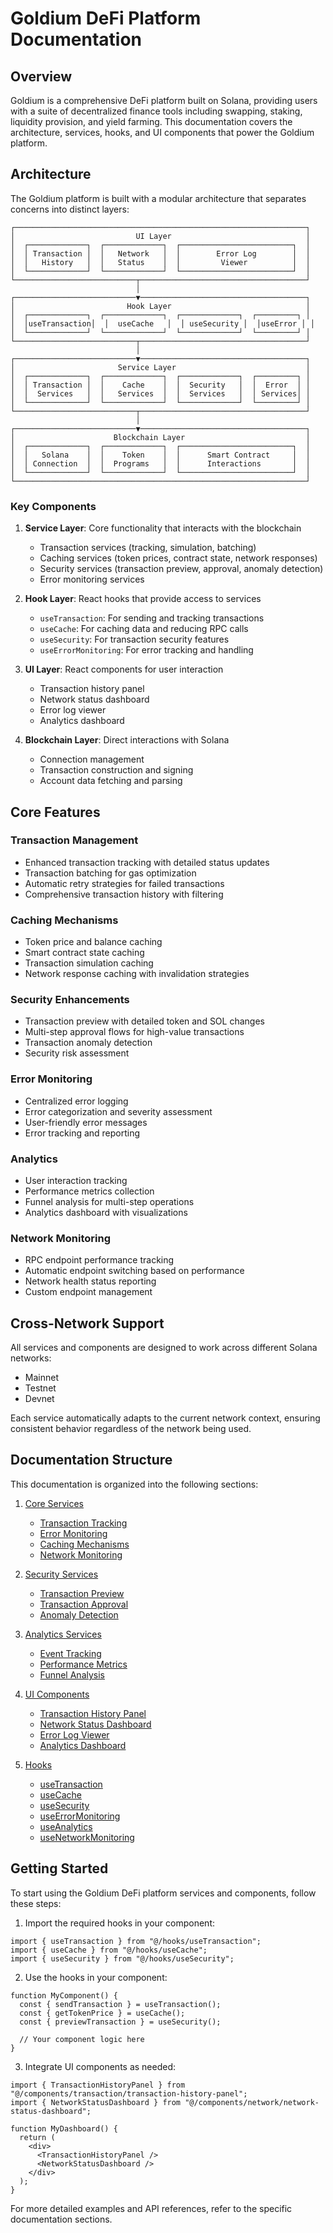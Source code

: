 # Goldium DeFi Platform Documentation

## Overview

Goldium is a comprehensive DeFi platform built on Solana, providing users with a suite of decentralized finance tools including swapping, staking, liquidity provision, and yield farming. This documentation covers the architecture, services, hooks, and UI components that power the Goldium platform.

## Architecture

The Goldium platform is built with a modular architecture that separates concerns into distinct layers:

```
┌─────────────────────────────────────────────────────────────────┐
│                           UI Layer                              │
│  ┌─────────────┐  ┌─────────────┐  ┌─────────────────────────┐  │
│  │ Transaction │  │   Network   │  │        Error Log        │  │
│  │   History   │  │   Status    │  │         Viewer          │  │
│  └─────────────┘  └─────────────┘  └─────────────────────────┘  │
└───────────────────────────┬─────────────────────────────────────┘
                            │
┌───────────────────────────▼─────────────────────────────────────┐
│                         Hook Layer                              │
│  ┌─────────────┐  ┌─────────────┐  ┌─────────────┐  ┌─────────┐ │
│  │useTransaction│  │  useCache   │  │ useSecurity │  │useError │ │
│  └─────────────┘  └─────────────┘  └─────────────┘  └─────────┘ │
└───────────────────────────┬─────────────────────────────────────┘
                            │
┌───────────────────────────▼─────────────────────────────────────┐
│                       Service Layer                             │
│  ┌─────────────┐  ┌─────────────┐  ┌─────────────┐  ┌─────────┐ │
│  │ Transaction │  │    Cache    │  │  Security   │  │  Error  │ │
│  │  Services   │  │   Services  │  │  Services   │  │ Services│ │
│  └─────────────┘  └─────────────┘  └─────────────┘  └─────────┘ │
└───────────────────────────┬─────────────────────────────────────┘
                            │
┌───────────────────────────▼─────────────────────────────────────┐
│                      Blockchain Layer                           │
│  ┌─────────────┐  ┌─────────────┐  ┌─────────────────────────┐  │
│  │   Solana    │  │    Token    │  │      Smart Contract     │  │
│  │ Connection  │  │  Programs   │  │      Interactions       │  │
│  └─────────────┘  └─────────────┘  └─────────────────────────┘  │
└─────────────────────────────────────────────────────────────────┘
```

### Key Components

1. **Service Layer**: Core functionality that interacts with the blockchain
   - Transaction services (tracking, simulation, batching)
   - Caching services (token prices, contract state, network responses)
   - Security services (transaction preview, approval, anomaly detection)
   - Error monitoring services

2. **Hook Layer**: React hooks that provide access to services
   - `useTransaction`: For sending and tracking transactions
   - `useCache`: For caching data and reducing RPC calls
   - `useSecurity`: For transaction security features
   - `useErrorMonitoring`: For error tracking and handling

3. **UI Layer**: React components for user interaction
   - Transaction history panel
   - Network status dashboard
   - Error log viewer
   - Analytics dashboard

4. **Blockchain Layer**: Direct interactions with Solana
   - Connection management
   - Transaction construction and signing
   - Account data fetching and parsing

## Core Features

### Transaction Management

- Enhanced transaction tracking with detailed status updates
- Transaction batching for gas optimization
- Automatic retry strategies for failed transactions
- Comprehensive transaction history with filtering

### Caching Mechanisms

- Token price and balance caching
- Smart contract state caching
- Transaction simulation caching
- Network response caching with invalidation strategies

### Security Enhancements

- Transaction preview with detailed token and SOL changes
- Multi-step approval flows for high-value transactions
- Transaction anomaly detection
- Security risk assessment

### Error Monitoring

- Centralized error logging
- Error categorization and severity assessment
- User-friendly error messages
- Error tracking and reporting

### Analytics

- User interaction tracking
- Performance metrics collection
- Funnel analysis for multi-step operations
- Analytics dashboard with visualizations

### Network Monitoring

- RPC endpoint performance tracking
- Automatic endpoint switching based on performance
- Network health status reporting
- Custom endpoint management

## Cross-Network Support

All services and components are designed to work across different Solana networks:

- Mainnet
- Testnet
- Devnet

Each service automatically adapts to the current network context, ensuring consistent behavior regardless of the network being used.

## Documentation Structure

This documentation is organized into the following sections:

1. [Core Services](./core-services/README.md)
   - [Transaction Tracking](./core-services/transaction-tracking.md)
   - [Error Monitoring](./core-services/error-monitoring.md)
   - [Caching Mechanisms](./core-services/caching.md)
   - [Network Monitoring](./core-services/network-monitoring.md)

2. [Security Services](./security-services/README.md)
   - [Transaction Preview](./security-services/transaction-preview.md)
   - [Transaction Approval](./security-services/transaction-approval.md)
   - [Anomaly Detection](./security-services/anomaly-detection.md)

3. [Analytics Services](./analytics-services/README.md)
   - [Event Tracking](./analytics-services/event-tracking.md)
   - [Performance Metrics](./analytics-services/performance-metrics.md)
   - [Funnel Analysis](./analytics-services/funnel-analysis.md)

4. [UI Components](./ui-components/README.md)
   - [Transaction History Panel](./ui-components/transaction-history-panel.md)
   - [Network Status Dashboard](./ui-components/network-status-dashboard.md)
   - [Error Log Viewer](./ui-components/error-log-viewer.md)
   - [Analytics Dashboard](./ui-components/analytics-dashboard.md)

5. [Hooks](./hooks/README.md)
   - [useTransaction](./hooks/use-transaction.md)
   - [useCache](./hooks/use-cache.md)
   - [useSecurity](./hooks/use-security.md)
   - [useErrorMonitoring](./hooks/use-error-monitoring.md)
   - [useAnalytics](./hooks/use-analytics.md)
   - [useNetworkMonitoring](./hooks/use-network-monitoring.md)

## Getting Started

To start using the Goldium DeFi platform services and components, follow these steps:

1. Import the required hooks in your component:

```tsx
import { useTransaction } from "@/hooks/useTransaction";
import { useCache } from "@/hooks/useCache";
import { useSecurity } from "@/hooks/useSecurity";
```

2. Use the hooks in your component:

```tsx
function MyComponent() {
  const { sendTransaction } = useTransaction();
  const { getTokenPrice } = useCache();
  const { previewTransaction } = useSecurity();
  
  // Your component logic here
}
```

3. Integrate UI components as needed:

```tsx
import { TransactionHistoryPanel } from "@/components/transaction/transaction-history-panel";
import { NetworkStatusDashboard } from "@/components/network/network-status-dashboard";

function MyDashboard() {
  return (
    <div>
      <TransactionHistoryPanel />
      <NetworkStatusDashboard />
    </div>
  );
}
```

For more detailed examples and API references, refer to the specific documentation sections.
